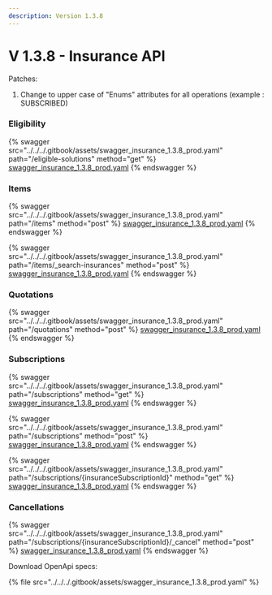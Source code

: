 ```yaml
---
description: Version 1.3.8
---
```


# V 1.3.8 - Insurance API

Patches:

1. Change to upper case of "Enums" attributes for all operations (example : SUBSCRIBED)

### Eligibility

{% swagger src="../../../.gitbook/assets/swagger_insurance_1.3.8_prod.yaml" path="/eligible-solutions" method="get" %}
[swagger_insurance_1.3.8_prod.yaml](../../../.gitbook/assets/swagger_insurance_1.3.8_prod.yaml)
{% endswagger %}

### Items

{% swagger src="../../../.gitbook/assets/swagger_insurance_1.3.8_prod.yaml" path="/items" method="post" %}
[swagger_insurance_1.3.8_prod.yaml](../../../.gitbook/assets/swagger_insurance_1.3.8_prod.yaml)
{% endswagger %}

{% swagger src="../../../.gitbook/assets/swagger_insurance_1.3.8_prod.yaml" path="/items/_search-insurances" method="post" %}
[swagger_insurance_1.3.8_prod.yaml](../../../.gitbook/assets/swagger_insurance_1.3.8_prod.yaml)
{% endswagger %}

### Quotations

{% swagger src="../../../.gitbook/assets/swagger_insurance_1.3.8_prod.yaml" path="/quotations" method="post" %}
[swagger_insurance_1.3.8_prod.yaml](../../../.gitbook/assets/swagger_insurance_1.3.8_prod.yaml)
{% endswagger %}

### Subscriptions

{% swagger src="../../../.gitbook/assets/swagger_insurance_1.3.8_prod.yaml" path="/subscriptions" method="get" %}
[swagger_insurance_1.3.8_prod.yaml](../../../.gitbook/assets/swagger_insurance_1.3.8_prod.yaml)
{% endswagger %}

{% swagger src="../../../.gitbook/assets/swagger_insurance_1.3.8_prod.yaml" path="/subscriptions" method="post" %}
[swagger_insurance_1.3.8_prod.yaml](../../../.gitbook/assets/swagger_insurance_1.3.8_prod.yaml)
{% endswagger %}

{% swagger src="../../../.gitbook/assets/swagger_insurance_1.3.8_prod.yaml" path="/subscriptions/{insuranceSubscriptionId}" method="get" %}
[swagger_insurance_1.3.8_prod.yaml](../../../.gitbook/assets/swagger_insurance_1.3.8_prod.yaml)
{% endswagger %}

### Cancellations

{% swagger src="../../../.gitbook/assets/swagger_insurance_1.3.8_prod.yaml" path="/subscriptions/{insuranceSubscriptionId}/_cancel" method="post" %}
[swagger_insurance_1.3.8_prod.yaml](../../../.gitbook/assets/swagger_insurance_1.3.8_prod.yaml)
{% endswagger %}

Download OpenApi specs:

{% file src="../../../.gitbook/assets/swagger_insurance_1.3.8_prod.yaml" %}
